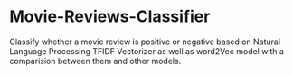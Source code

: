 # Movie-Reviews-Classifier
Classify whether a movie review is positive or negative based on Natural Language Processing TFIDF Vectorizer as well as word2Vec model with a comparision between them and other models.
